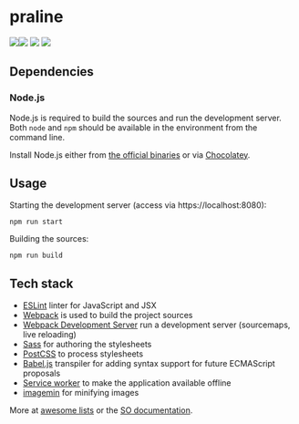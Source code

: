 # praline

[![][standard_badge]][standard][![][bithound_badge]][bithound] [![][bithound_dependencies_badge]][bithound_dependencies] [![][bithound_dev_dependencies_badge]][bithound_dev_dependencies]

## Dependencies

### Node.js

Node.js is required to build the sources and run the development server. Both `node` and `npm` should be available in the environment from the command line.

Install Node.js either from [the official binaries][nodejs] or via [Chocolatey][chocolatey].

## Usage

Starting the development server (access via https://localhost:8080):

```
npm run start
```

Building the sources:

```
npm run build
```

## Tech stack

- [ESLint][eslint] linter for JavaScript and JSX
- [Webpack][webpack] is used to build the project sources
- [Webpack Development Server][webpack_dev_server] run a development server (sourcemaps, live reloading)
- [Sass][sass] for authoring the stylesheets
- [PostCSS][postcss] to process stylesheets
- [Babel.js][babeljs] transpiler for adding syntax support for future ECMAScript proposals
- [Service worker][service_worker] to make the application available offline
- [imagemin][imagemin] for minifying images

More at [awesome lists][awesome] or the [SO documentation][documentation].

[awesome]: https://github.com/sindresorhus/awesome-sass
[babeljs]: https://babeljs.io/
[chocolatey]: https://chocolatey.org/packages/nodejs
[documentation]: stackoverflow.com/documentation
[eslint]: http://eslint.org/
[imagemin]: https://github.com/imagemin/imagemin
[nodejs]: https://nodejs.org/en/
[postcss]: https://github.com/postcss/postcss
[sass]: http://sass-lang.com
[sass]: https://github.com/HugoGiraudel/awesome-sass
[service_worker]: https://developer.mozilla.org/en-US/docs/Web/API/Service_Worker_API
[standard]: http://standardjs.com/
[standard_badge]: https://img.shields.io/badge/code%20style-standard-brightgreen.svg
[webpack]: http://webpack.github.io/
[webpack_dev_server]: https://webpack.github.io/docs/webpack-dev-server.html

[bithound]: https://www.bithound.io/github/nevenagaj/praline
[bithound_badge]: https://www.bithound.io/github/nevenagaj/praline/badges/score.svg
[bithound_dependencies]: https://www.bithound.io/github/nevenagaj/praline/master/dependencies/npm
[bithound_dependencies_badge]: https://www.bithound.io/github/nevenagaj/praline/badges/dependencies.svg
[bithound_dev_dependencies]: https://www.bithound.io/github/nevenagaj/praline/master/dependencies/npm
[bithound_dev_dependencies_badge]: https://www.bithound.io/github/nevenagaj/praline/badges/devDependencies.svg
